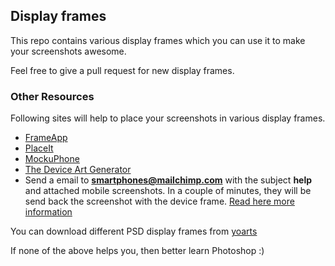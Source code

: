 ## Display frames

This repo contains various display frames which you can use it to make your screenshots awesome.

Feel free to give a pull request for new display frames.

### Other Resources

Following sites will help to place your screenshots in various display frames.

* [FrameApp](http://www.appdemostore.com/frameapp)
* [PlaceIt](https://placeit.net/)
* [MockuPhone](http://mockuphone.com/)
* [The Device Art Generator](http://developer.android.com/distribute/tools/promote/device-art.html)
* Send a email to **smartphones@mailchimp.com** with the subject **help** and attached mobile screenshots.
  In a couple of minutes, they will be send back the screenshot with the device frame.
  [Read here more information](https://blog.mailchimp.com/tool-for-generating-nice-smartphone-screenshots/)

You can download different PSD display frames from [yoarts](http://www.yoarts.com/resources/free-psd-mockup-templates-for-website-application-designs.html)

If none of the above helps you, then better learn Photoshop :)